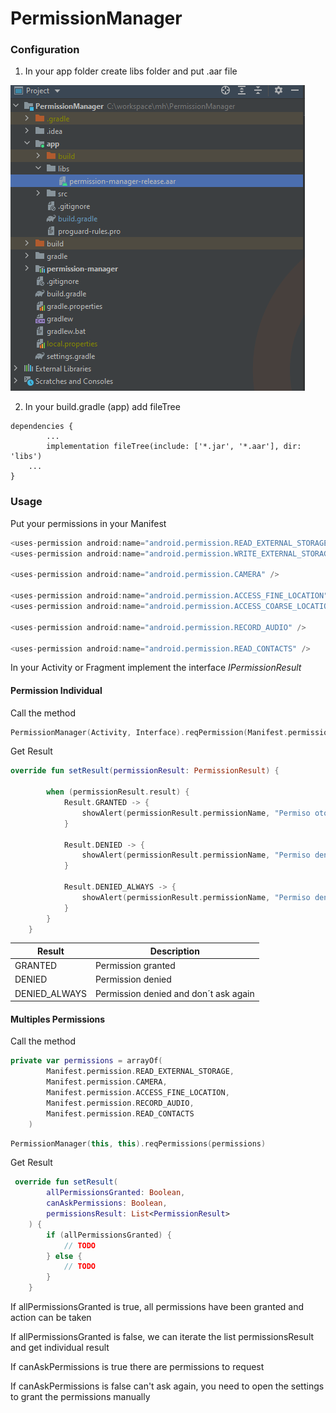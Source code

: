 # PermissionManager

### Configuration

1. In your app folder create libs folder and put .aar file
<p>
<img src="https://github.com/MH-projects/PermissionManagerDemo/blob/master/images/libs.png">
</p>

2. In your build.gradle (app) add fileTree
```gladle
dependencies {
        ...
        implementation fileTree(include: ['*.jar', '*.aar'], dir: 'libs')
	...
}
```

### Usage

Put your permissions in your Manifest
```kotlin
<uses-permission android:name="android.permission.READ_EXTERNAL_STORAGE" />
<uses-permission android:name="android.permission.WRITE_EXTERNAL_STORAGE" />

<uses-permission android:name="android.permission.CAMERA" />

<uses-permission android:name="android.permission.ACCESS_FINE_LOCATION" />
<uses-permission android:name="android.permission.ACCESS_COARSE_LOCATION" />

<uses-permission android:name="android.permission.RECORD_AUDIO" />

<uses-permission android:name="android.permission.READ_CONTACTS" />
```

In your Activity or Fragment implement the interface *IPermissionResult*

#### Permission Individual

Call the method
```kotlin
PermissionManager(Activity, Interface).reqPermission(Manifest.permission.PERMISSION)
```

Get Result
```kotlin
override fun setResult(permissionResult: PermissionResult) {

        when (permissionResult.result) {
            Result.GRANTED -> {
                showAlert(permissionResult.permissionName, "Permiso otorgado")
            }

            Result.DENIED -> {
                showAlert(permissionResult.permissionName, "Permiso denegado")
            }

            Result.DENIED_ALWAYS -> {
                showAlert(permissionResult.permissionName, "Permiso denegado por siempre")
            }
        }
    }
```

| Result | Description  |
| ------- |  --- |
| GRANTED | Permission granted |
| DENIED | Permission denied |
| DENIED_ALWAYS | Permission denied and don´t ask again |

#### Multiples Permissions
Call the method
```kotlin
private var permissions = arrayOf(
        Manifest.permission.READ_EXTERNAL_STORAGE,
        Manifest.permission.CAMERA,
        Manifest.permission.ACCESS_FINE_LOCATION,
        Manifest.permission.RECORD_AUDIO,
        Manifest.permission.READ_CONTACTS
    )
```
```kotlin
PermissionManager(this, this).reqPermissions(permissions)
```
Get Result
```kotlin
 override fun setResult(
        allPermissionsGranted: Boolean,
        canAskPermissions: Boolean,
        permissionsResult: List<PermissionResult>
    ) {
        if (allPermissionsGranted) {
            // TODO
        } else {
            // TODO
        }
    }
```

If allPermissionsGranted is true, all permissions have been granted and action can be taken

If allPermissionsGranted is false, we can iterate the list permissionsResult and get individual result

If canAskPermissions is true there are permissions to request

If canAskPermissions is false can't ask again, you need to open the settings to grant the permissions manually
